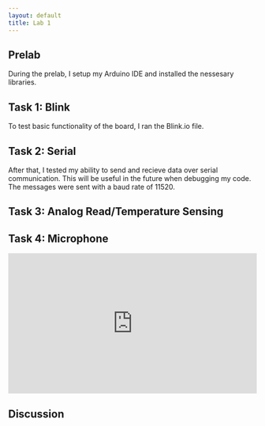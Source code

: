 ```yaml
---
layout: default
title: Lab 1
---
```


## Prelab
During the prelab, I setup my Arduino IDE and installed the nessesary libraries.
## Task 1: Blink
To test basic functionality of the board, I ran the Blink.io file.
## Task 2: Serial
After that, I tested my ability to send and recieve data over serial communication. This will be useful in the future when debugging my code. The messages were sent with a baud rate of 11520. 
## Task 3: Analog Read/Temperature Sensing

## Task 4: Microphone

<div style="position:relative;padding-bottom:56.25%;height:0;overflow:hidden;width:100%;"><iframe src="https://www.youtube.com/watch?v=KBXVvA9q3zI" frameborder="0" style="position:absolute;width:100%;height:100%;left:0" allowfullscreen></iframe></div>


## Discussion

